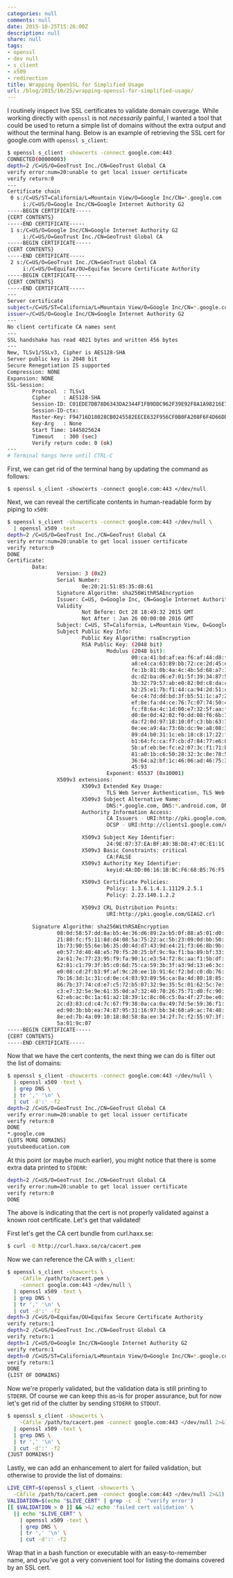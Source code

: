 ```yaml
---
categories: null
comments: null
date: 2015-10-25T15:26:00Z
description: null
share: null
tags:
- openssl
- dev null
- s_client
- x509
- redirection
title: Wrapping OpenSSL for Simplified Usage
url: /blog/2015/10/25/wrapping-openssl-for-simplified-usage/
---
```


I routinely inspect live SSL certificates to validate domain coverage. While working directly with `openssl` is not *necessarily* painful, I wanted a tool that could be used to return a simple list of domains without the extra output and without the terminal hang. Below is an example of retrieving the SSL cert for google.com with `openssl s_client`:

```bash
$ openssl s_client -showcerts -connect google.com:443
CONNECTED(00000003)
depth=2 /C=US/O=GeoTrust Inc./CN=GeoTrust Global CA
verify error:num=20:unable to get local issuer certificate
verify return:0
---
Certificate chain
 0 s:/C=US/ST=California/L=Mountain View/O=Google Inc/CN=*.google.com
	 i:/C=US/O=Google Inc/CN=Google Internet Authority G2
-----BEGIN CERTIFICATE-----
{CERT CONTENTS}
-----END CERTIFICATE-----
 1 s:/C=US/O=Google Inc/CN=Google Internet Authority G2
	 i:/C=US/O=GeoTrust Inc./CN=GeoTrust Global CA
-----BEGIN CERTIFICATE-----
{CERT CONTENTS}
-----END CERTIFICATE-----
 2 s:/C=US/O=GeoTrust Inc./CN=GeoTrust Global CA
	 i:/C=US/O=Equifax/OU=Equifax Secure Certificate Authority
-----BEGIN CERTIFICATE-----
{CERT CONTENTS}
-----END CERTIFICATE-----
---
Server certificate
subject=/C=US/ST=California/L=Mountain View/O=Google Inc/CN=*.google.com
issuer=/C=US/O=Google Inc/CN=Google Internet Authority G2
---
No client certificate CA names sent
---
SSL handshake has read 4021 bytes and written 456 bytes
---
New, TLSv1/SSLv3, Cipher is AES128-SHA
Server public key is 2048 bit
Secure Renegotiation IS supported
Compression: NONE
Expansion: NONE
SSL-Session:
		Protocol  : TLSv1
		Cipher    : AES128-SHA
		Session-ID: C01EDE7DB78D6343DA2344F1FB9DDC962F39E92F8A1A98216E75F5C0F2285A2E
		Session-ID-ctx:
		Master-Key: F94716D18028CB0245582EECE632F956CF0B0FA208F6F4D66DD1BB78FF4B19AA6CA064E21811671D0082E33C1E6ECCB6
		Key-Arg   : None
		Start Time: 1445825624
		Timeout   : 300 (sec)
		Verify return code: 0 (ok)
---
# Terminal hangs here until CTRL-C
```

First, we can get rid of the terminal hang by updating the command as follows:

```
$ openssl s_client -showcerts -connect google.com:443 </dev/null
``` 

Next, we can reveal the certificate contents in human-readable form by piping to `x509`:

```bash
$ openssl s_client -showcerts -connect google.com:443 </dev/null \
  | openssl x509 -text
depth=2 /C=US/O=GeoTrust Inc./CN=GeoTrust Global CA
verify error:num=20:unable to get local issuer certificate
verify return:0
DONE
Certificate:
		Data:
				Version: 3 (0x2)
				Serial Number:
						0e:20:21:51:85:35:d8:61
				Signature Algorithm: sha256WithRSAEncryption
				Issuer: C=US, O=Google Inc, CN=Google Internet Authority G2
				Validity
						Not Before: Oct 28 18:49:32 2015 GMT
						Not After : Jan 26 00:00:00 2016 GMT
				Subject: C=US, ST=California, L=Mountain View, O=Google Inc, CN=*.google.com
				Subject Public Key Info:
						Public Key Algorithm: rsaEncryption
						RSA Public Key: (2048 bit)
								Modulus (2048 bit):
										00:ca:41:bd:af:ea:f6:af:44:d8:fe:57:b1:53:52:
										a8:e4:ca:63:89:bb:72:ce:2d:45:ed:3d:7c:e9:9a:
										fe:1b:81:0b:4a:4c:4b:5d:68:a7:1b:1e:76:38:b1:
										dc:d2:ba:d6:e7:01:5f:39:34:87:5b:59:7e:88:4c:
										3b:32:79:57:ab:e0:82:0d:c8:da:c4:6f:27:98:1b:
										b2:25:e1:7b:f1:44:ca:94:2d:51:c9:dd:ac:2b:b8:
										6e:c4:7d:dd:bd:3f:b5:51:1c:a7:25:e5:bd:9d:df:
										ef:8e:fa:d4:ce:76:7c:07:74:50:49:a3:43:7b:8b:
										fc:f8:6a:4c:1d:00:e7:32:5f:aa:f1:57:5c:6f:21:
										d0:8e:0d:42:02:f0:dd:08:f6:6b:75:c3:73:c6:13:
										da:f2:0d:97:18:10:0f:c3:bb:63:74:9a:42:79:0a:
										0e:ee:a9:4a:73:6b:dc:9e:a8:08:39:d0:99:48:4d:
										89:d4:b0:31:1c:eb:18:c8:17:22:fd:6e:85:3f:e6:
										b1:64:fc:ca:f7:cb:d7:84:77:e6:02:88:85:6b:ea:
										5b:af:eb:be:fc:e2:07:3c:f1:71:b1:b1:f0:0d:80:
										81:a0:1b:c6:50:28:32:3c:8e:78:55:76:f8:75:30:
										36:64:a2:bf:1c:46:06:ad:46:75:3e:59:b0:cd:bc:
										45:93
								Exponent: 65537 (0x10001)
				X509v3 extensions:
						X509v3 Extended Key Usage:
								TLS Web Server Authentication, TLS Web Client Authentication
						X509v3 Subject Alternative Name:
								DNS:*.google.com, DNS:*.android.com, DNS:*.appengine.google.com, DNS:*.cloud.google.com, DNS:*.google-analytics.com, DNS:*.google.ca, DNS:*.google.cl, DNS:*.google.co.in, DNS:*.google.co.jp, DNS:*.google.co.uk, DNS:*.google.com.ar, DNS:*.google.com.au, DNS:*.google.com.br, DNS:*.google.com.co, DNS:*.google.com.mx, DNS:*.google.com.tr, DNS:*.google.com.vn, DNS:*.google.de, DNS:*.google.es, DNS:*.google.fr, DNS:*.google.hu, DNS:*.google.it, DNS:*.google.nl, DNS:*.google.pl, DNS:*.google.pt, DNS:*.googleadapis.com, DNS:*.googleapis.cn, DNS:*.googlecommerce.com, DNS:*.googlevideo.com, DNS:*.gstatic.cn, DNS:*.gstatic.com, DNS:*.gvt1.com, DNS:*.gvt2.com, DNS:*.metric.gstatic.com, DNS:*.urchin.com, DNS:*.url.google.com, DNS:*.youtube-nocookie.com, DNS:*.youtube.com, DNS:*.youtubeeducation.com, DNS:*.ytimg.com, DNS:android.clients.google.com, DNS:android.com, DNS:g.co, DNS:goo.gl, DNS:google-analytics.com, DNS:google.com, DNS:googlecommerce.com, DNS:urchin.com, DNS:youtu.be, DNS:youtube.com, DNS:youtubeeducation.com
						Authority Information Access:
								CA Issuers - URI:http://pki.google.com/GIAG2.crt
								OCSP - URI:http://clients1.google.com/ocsp

						X509v3 Subject Key Identifier:
								24:9E:07:37:EA:BF:A9:3B:D8:47:0C:E1:1C:97:62:D5:00:91:24:9D
						X509v3 Basic Constraints: critical
								CA:FALSE
						X509v3 Authority Key Identifier:
								keyid:4A:DD:06:16:1B:BC:F6:68:B5:76:F5:81:B6:BB:62:1A:BA:5A:81:2F

						X509v3 Certificate Policies:
								Policy: 1.3.6.1.4.1.11129.2.5.1
								Policy: 2.23.140.1.2.2

						X509v3 CRL Distribution Points:
								URI:http://pki.google.com/GIAG2.crl

		Signature Algorithm: sha256WithRSAEncryption
				08:0d:58:57:dd:8a:b5:4e:36:d6:89:2a:b5:0f:88:a5:01:d0:
				21:80:fc:f5:11:8d:d4:08:5a:75:22:ac:5b:23:09:0d:bb:50:
				1b:73:90:55:6e:b6:35:d0:4d:d7:43:9d:e4:21:f3:66:8b:9b:
				e0:57:7d:40:48:e5:70:f5:20:25:bf:9c:9a:f1:ba:89:bf:33:
				2a:61:7e:77:23:95:f9:fa:90:1c:e3:54:f2:8c:aa:f1:5b:df:
				62:81:c1:79:3f:b5:c0:6d:75:ca:59:3b:3f:a3:9d:13:e6:3c:
				e0:08:cd:2f:b3:9f:af:9c:20:ee:1b:91:6c:f2:bd:c0:db:76:
				7b:16:3d:1c:31:cd:0e:c4:03:93:89:56:ca:8a:4d:80:18:85:
				86:7b:37:74:cd:e7:c5:72:b5:07:32:9e:35:5c:01:62:5c:7e:
				c3:e7:32:5e:9e:61:35:0d:a7:32:40:70:26:75:71:d0:fc:90:
				62:eb:ac:0c:1a:61:a2:18:39:1c:8c:06:c5:0a:4f:27:be:e0:
				2c:d3:83:cd:c4:7c:67:f9:38:0a:ca:0a:49:7d:5e:59:36:f1:
				ed:90:3b:bb:ea:74:87:95:31:16:97:bb:34:60:a9:ac:74:48:
				8e:ed:7b:4a:09:10:18:8d:58:8a:ee:34:2f:7c:f2:55:97:3f:
				5a:01:9c:07
-----BEGIN CERTIFICATE-----
{CERT CONTENTS}
-----END CERTIFICATE-----
```    

Now that we have the cert contents, the next thing we can do is filter out the list of domains:

```bash
$ openssl s_client -showcerts -connect google.com:443 </dev/null \
  | openssl x509 -text \
  | grep DNS \
  | tr ',' '\n' \
  | cut -d':' -f2
depth=2 /C=US/O=GeoTrust Inc./CN=GeoTrust Global CA
verify error:num=20:unable to get local issuer certificate
verify return:0
DONE
*.google.com
{LOTS MORE DOMAINS}
youtubeeducation.com
```

At this point (or maybe much earlier), you might notice that there is some extra data printed to `STDERR`:

```bash
depth=2 /C=US/O=GeoTrust Inc./CN=GeoTrust Global CA
verify error:num=20:unable to get local issuer certificate
verify return:0
DONE
```

The above is indicating that the cert is not properly validated against a known root certificate. Let's get that validated!

First let's get the CA cert bundle from curl.haxx.se:

```bash
$ curl -O http://curl.haxx.se/ca/cacert.pem
```

Now we can reference the CA with `s_client`:

```bash
$ openssl s_client -showcerts \
	-CAfile /path/to/cacert.pem \
	-connect google.com:443 </dev/null \
  | openssl x509 -text \
  | grep DNS \
  | tr ',' '\n' \
  | cut -d':' -f2
depth=3 /C=US/O=Equifax/OU=Equifax Secure Certificate Authority
verify return:1
depth=2 /C=US/O=GeoTrust Inc./CN=GeoTrust Global CA
verify return:1
depth=1 /C=US/O=Google Inc/CN=Google Internet Authority G2
verify return:1
depth=0 /C=US/ST=California/L=Mountain View/O=Google Inc/CN=*.google.com
verify return:1
DONE
{LIST OF DOMAINS}
```

Now we're properly validated, but the validation data is still printing to `STDERR`. Of course we can keep this as-is for proper assurance, but for now let's get rid of the clutter by sending `STDERR` to `STDOUT`.

```bash
$ openssl s_client -showcerts \
	-CAfile /path/to/cacert.pem -connect google.com:443 </dev/null 2>&1 \
  | openssl x509 -text \
  | grep DNS \
  | tr ',' '\n' \
  | cut -d':' -f2
{JUST DOMAINS!}
```

Lastly, we can add an enhancement to alert for failed validation, but otherwise to provide the list of domains:

```bash
LIVE_CERT=$(openssl s_client -showcerts \
  -CAfile /path/to/cacert.pem -connect google.com:443 </dev/null 2>&1)
VALIDATION=$(echo "$LIVE_CERT" | grep -c -E '^verify error')
[[ $VALIDATION > 0 ]] && >&2 echo 'failed cert validation' \
  || echo "$LIVE_CERT" \
    | openssl x509 -text \
    | grep DNS \
    | tr ',' '\n' \
    | cut -d':' -f2
```

Wrap that in a bash function or executable with an easy-to-remember name, and you've got a very convenient tool for listing the domains covered by an SSL cert.
